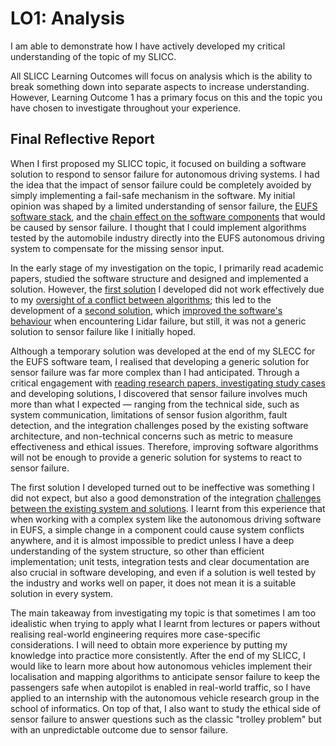 # LO1: Analysis

I am able to demonstrate how I have actively developed my critical understanding of the topic of my SLICC.

All SLICC Learning Outcomes will focus on analysis which is the ability to break something down into separate aspects to increase understanding. However, Learning Outcome 1 has a primary focus on this and the topic you have chosen to investigate throughout your experience.

## Final Reflective Report

<!-- ### What
- In your own words, what are you focusing on for this learning outcome? Make this as specific as possible. How does this differ from what you expected in your Proposal?
- What have you done since your Proposal to progress this learning outcome? 
- What unexpected changes, challenges and/or problems have you encountered?
### So what
- What are the main things you have learned from your experiences in relation to this learning outcome?
- What experiences contributed the most to this learning?
- How have you learned from anything that was unexpected, challenging, or difficult?
### Now what 
- What are your next steps for this learning outcome – whether during your SLICC or beyond?
- How could what you have learned be useful in other parts of your life (academic, personal, and professional), now and in the future? -->

When I first proposed my SLICC topic, it focused on building a software solution to respond to sensor failure for autonomous driving systems. I had the idea that the impact of sensor failure could be completely avoided by simply implementing a fail-safe mechanism in the software. My initial opinion was shaped by a limited understanding of sensor failure, the [EUFS software stack](https://github.com/LCCZK/IEL/blob/main/technical/software_stacks.md), and the [chain effect on the software components](https://github.com/LCCZK/IEL/blob/main/blogs/24-10-09%20Identify_scope_of_the_issue_2.md) that would be caused by sensor failure. I thought that I could implement algorithms tested by the automobile industry directly into the EUFS autonomous driving system to compensate for the missing sensor input.
 
In the early stage of my investigation on the topic, I primarily read academic papers, studied the software structure and designed and implemented a solution. However, the [first solution](https://github.com/LCCZK/IEL/blob/main/blogs/24-11-30%20Coding_the_solution.md) I developed did not work effectively due to my [oversight of a conflict between algorithms](https://github.com/LCCZK/IEL/blob/main/blogs/25-01-15%20Testing_the_solution.md); this led to the development of a [second solution](), which [improved the software's behaviour]() when encountering Lidar failure, but still, it was not a generic solution to sensor failure like I initially hoped.

Although a temporary solution was developed at the end of my SLECC for the EUFS software team, I realised that developing a generic solution for sensor failure was far more complex than I had anticipated. Through a critical engagement with [reading research papers, investigating study cases](https://github.com/LCCZK/IEL/blob/main/blogs/24-11-05%20Analysis_and_discuss_potential_solutions.md) and developing solutions, I discovered that sensor failure involves much more than what I expected — ranging from the technical side, such as system communication, limitations of sensor fusion algorithm, fault detection, and the integration challenges posed by the existing software architecture, and non-technical concerns such as metric to measure effectiveness and ethical issues. Therefore, improving software algorithms will not be enough to provide a generic solution for systems to react to sensor failure.

The first solution I developed turned out to be ineffective was something I did not expect, but also a good demonstration of the integration [challenges between the existing system and solutions](https://github.com/LCCZK/IEL/blob/main/blogs/25-01-15%20Testing_the_solution.md). I learnt from this experience that when working with a complex system like the autonomous driving software in EUFS, a simple change in a component could cause system conflicts anywhere, and it is almost impossible to predict unless I have a deep understanding of the system structure, so other than efficient implementation; unit tests, integration tests and clear documentation are also crucial in software developing, and even if a solution is well tested by the industry and works well on paper, it does not mean it is a suitable solution in every system.

The main takeaway from investigating my topic is that sometimes I am too idealistic when trying to apply what I learnt from lectures or papers without realising real-world engineering requires more case-specific considerations. I will need to obtain more experience by putting my knowledge into practice more consistently. After the end of my SLICC, I would like to learn more about how autonomous vehicles implement their localisation and mapping algorithms to anticipate sensor failure to keep the passengers safe when autopilot is enabled in real-world traffic, so I have applied to an internship with the autonomous vehicle research group in the school of informatics. On top of that, I also want to study the ethical side of sensor failure to answer questions such as the classic "trolley problem" but with an unpredictable outcome due to sensor failure.

